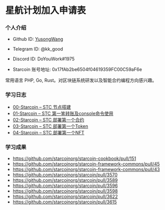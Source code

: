 

# 星航计划加入申请表

### 个人介绍

* Github ID: [YusongWang](https://github.com/YusongWang)

* Telegram ID: @kk_good

* Discord ID: DoYouWork#1975

* Starcoin 账号地址: 0x17fAb2be6504f04619359FC00C59aF6e


常用语言 PHP, Go, Rust。对区块链系统研发以及智能合约编程方向感兴趣。

### 学习日志
  - [00-Starcoin – STC 节点搭建](https://www.wangyusong.com/2022/07/24/00-starcoin-stc-%e8%8a%82%e7%82%b9%e6%90%ad%e5%bb%ba/)
  - [01-Starcoin – STC 第一笔转账及console命令使用](https://www.wangyusong.com/2022/07/24/01-starcoin-stc-%e7%ac%ac%e4%b8%80%e7%ac%94%e8%bd%ac%e8%b4%a6%e5%8f%8aconsole%e5%91%bd%e4%bb%a4%e4%bd%bf%e7%94%a8/)
  - [02-Starcoin – STC 部署第一个合约](https://www.wangyusong.com/2022/07/24/02-starcoin-stc-%e9%83%a8%e7%bd%b2%e7%ac%ac%e4%b8%80%e4%b8%aa%e5%90%88%e7%ba%a6/)
  - [03-Starcoin – STC 部署第一个Token](https://www.wangyusong.com/2022/07/30/03-starcoin-stc-%e9%83%a8%e7%bd%b2%e7%ac%ac%e4%b8%80%e4%b8%aatoken/)
  - [04-Starcoin – STC 部署第一个NFT](https://www.wangyusong.com/2022/07/30/04-starcoin-stc-%e9%83%a8%e7%bd%b2%e7%ac%ac%e4%b8%80%e4%b8%aanft/)
  
### 学习成果
  - https://github.com/starcoinorg/starcoin-cookbook/pull/151
  - https://github.com/starcoinorg/starcoin-framework-commons/pull/45
  - https://github.com/starcoinorg/starcoin-framework-commons/pull/43
  - https://github.com/starcoinorg/starcoin/pull/3570
  - https://github.com/starcoinorg/starcoin/pull/3589
  - https://github.com/starcoinorg/starcoin/pull/3596
  - https://github.com/starcoinorg/starcoin/pull/3598
  - https://github.com/starcoinorg/starcoin/pull/3622
  - https://github.com/starcoinorg/starcoin/pull/3615

  
